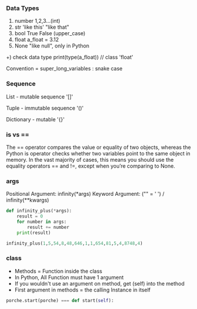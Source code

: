 ### Data Types

1. number 1,2,3...(int)
2. str 'like this' "like that"
3. bool True False (upper_case)
4. float a_float = 3.12
5. None "like null", only in Python

+) check data type
print(type(a_float)) // class 'float'

Convention = super_long_variables : snake case

### Sequence

List - mutable sequence '[]'

Tuple - immutable sequence '()'

Dictionary - mutable '{}'

### is vs ==

The == operator compares the value or equality of two objects, whereas the Python is operator checks whether two variables point to the same object in memory. In the vast majority of cases, this means you should use the equality operators == and !=, except when you’re comparing to None.

### args

Positional Argument: infinity(*args)
Keyword Argument: ("" = ' ') / infinity(**kwargs)

```python
def infinity_plus(*args):
    result = 0
    for number in args:
        result += number
    print(result)

infinity_plus(1,5,54,8,48,646,1,1,654,81,5,4,8748,4)
```

### class

* Methods = Function inside the class
* In Python, All Function must have 1 argument
* If you wouldn't use an argument on method, get (self) into the method
* First argument in methods = the calling Instance in itself
  
```python
porche.start(porche) === def start(self):
```